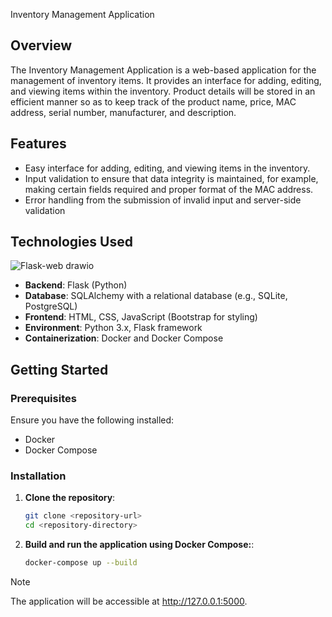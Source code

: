 Inventory Management Application

## Overview

The Inventory Management Application is a web-based application for the management of inventory items. It provides an interface for adding, editing, and viewing items within the inventory. Product details will be stored in an efficient manner so as to keep track of the product name, price, MAC address, serial number, manufacturer, and description.

## Features

- Easy interface for adding, editing, and viewing items in the inventory.
- Input validation to ensure that data integrity is maintained, for example, making certain fields required and proper format of the MAC address.
- Error handling from the submission of invalid input and server-side validation

## Technologies Used

![Flask-web drawio](https://github.com/user-attachments/assets/aa3a3d64-7e77-462e-95d5-ec1b69057dbb)

- **Backend**: Flask (Python)
- **Database**: SQLAlchemy with a relational database (e.g., SQLite, PostgreSQL)
- **Frontend**: HTML, CSS, JavaScript (Bootstrap for styling)
- **Environment**: Python 3.x, Flask framework
- **Containerization**: Docker and Docker Compose

## Getting Started

### Prerequisites

Ensure you have the following installed:

- Docker
- Docker Compose

### Installation

1. **Clone the repository**:
   ```bash
   git clone <repository-url>
   cd <repository-directory>
2. **Build and run the application using Docker Compose:**:
   ```bash
   docker-compose up --build

> [!NOTE]    
> The application will be accessible at http://127.0.0.1:5000.
